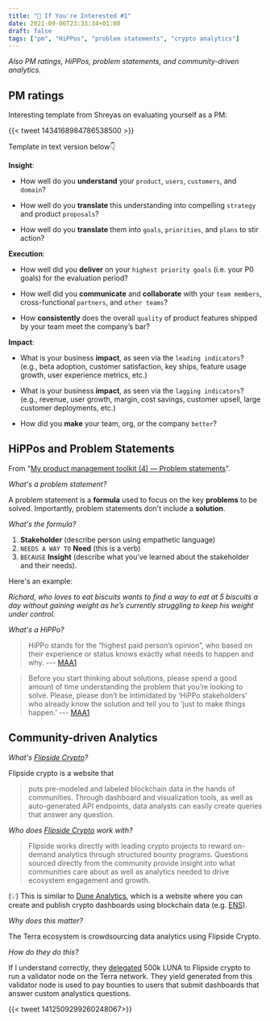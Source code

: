 ```yaml
---
title: "👀 If You're Interested #1"
date: 2021-09-06T23:33:34+01:00
draft: false
tags: ["pm", "HiPPos", "problem statements", "crypto analytics"]
---
```


_Also PM ratings, HiPPos, problem statements, and community-driven analytics._

## PM ratings

Interesting template from Shreyas on evaluating yourself as a PM:

{{< tweet 1434168984786538500 >}}

Template in text version below👇

**Insight**:

* How well do you **understand** your `product`, `users`, `customers`, and `domain`?

* How well do you **translate** this understanding into compelling `strategy` and product `proposals`?

* How well do you **translate** them into `goals`, `priorities`, and `plans` to stir action?

**Execution**:

* How well did you **deliver** on your `highest priority goals` (i.e. your P0 goals) for the evaluation period?

* How well did you **communicate** and **collaborate** with your `team members`, cross-functional `partners`, and `other teams`?

* How **consistently** does the overall `quality` of product features shipped by your team meet the company’s bar?

**Impact**:

* What is your business **impact**, as seen via the `leading indicators`?
(e.g., beta adoption, customer satisfaction, key ships, feature usage growth, user experience metrics, etc.)

* What is your business **impact**, as seen via the `lagging indicators`?
(e.g., revenue, user growth, margin, cost savings, customer upsell, large customer deployments, etc.)

* How did you **make** your team, org, or the company `better`?

## HiPPos and Problem Statements

From "[My product management toolkit (4) — Problem statements](https://maa1.medium.com/my-product-management-toolkit-4-problem-statements-27e7ebe8804d)".

_What's a problem statement?_

A problem statement is a **formula** used to focus on the key **problems** to be solved. Importantly, problem statements don't include a **solution**.

_What's the formula?_

1. **Stakeholder** (describe person using empathetic language)
2. `NEEDS A WAY TO` **Need** (this is a verb)
3. `BECAUSE` **Insight** (describe what you’ve learned about the stakeholder and their needs).

Here's an example:

_Richard, who loves to eat biscuits wants to find a way to eat at 5 biscuits a day without gaining weight as he’s currently struggling to keep his weight under control._

_What's a HiPPo?_
> HiPPo stands for the “highest paid person’s opinion”, who based on their experience or status knows exactly what needs to happen and why. --- [MAA1](https://maa1.medium.com/my-product-management-toolkit-4-problem-statements-27e7ebe8804d)

> Before you start thinking about solutions, please spend a good amount of time understanding the problem that you’re looking to solve. Please, please don’t be intimidated by ‘HiPPo stakeholders’ who already know the solution and tell you to ‘just to make things happen.’ --- [MAA1](https://maa1.medium.com/my-product-management-toolkit-4-problem-statements-27e7ebe8804d)

## Community-driven Analytics

_What's [Flipside Crypto](https://www.flipsidecrypto.com/)?_

Flipside crypto is a website that 

> puts pre-modeled and labeled blockchain data in the hands of communities. Through dashboard and visualization tools, as well as auto-generated API endpoints, data analysts can easily create queries that answer any question.

_Who does [Flipside Crypto](https://www.flipsidecrypto.com/) work with?_

> Flipside works directly with leading crypto projects to reward on-demand analytics through structured bounty programs.
> Questions sourced directly from the community provide insight into what communities care about as well as analytics needed to drive ecosystem engagement and growth.

(💡) This is similar to [Dune Analytics](https://dune.xyz/home), which is a website where you can create and publish crypto dashboards using blockchain data (e.g. [ENS](https://dune.xyz/makoto/-eth-registration-funnel)).

_Why does this matter?_

The Terra ecosystem is crowdsourcing data analytics using Flipside Crypto.

_How do they do this?_

If I understand correctly, they [delegated](https://www.notion.so/teamflipside/Flipside-Bounties-for-Terra-77f67a879b124a72a984a236b0428620) 500k LUNA to Flipside crypto to run a validator node on the Terra network. They yield generated from this validator node is used to pay bounties to users that submit dashboards that answer custom analystics questions.

{{< tweet 1412509299260248067>}}
